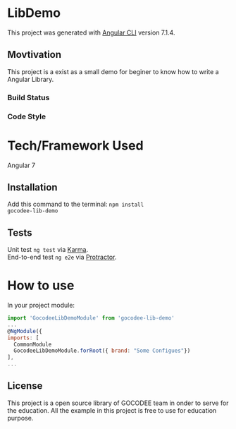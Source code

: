 # LibDemo

This project was generated with [Angular CLI](https://github.com/angular/angular-cli) version 7.1.4.

## Movtivation

This project is a exist as a small demo for beginer to know how to write a Angular Library.

### Build Status

### Code Style

# Tech/Framework Used
Angular 7 

## Installation
Add this command to the terminal:
<code>npm install gocodee-lib-demo</code>

## Tests
Unit test 
<code>ng test</code> via [Karma](https://karma-runner.github.io).<br/>
End-to-end test
<code>ng e2e</code> via [Protractor](http://www.protractortest.org/).
 
# How to use
In your project module:<br/>
  ```javascript
  import 'GocodeeLibDemoModule' from 'gocodee-lib-demo'
  ...
  @NgModule({
  imports: [
    CommonModule
    GocodeeLibDemoModule.forRoot({ brand: "Some Configues"})
  ],
  ...
  ```
## License
This project is a open source library of GOCODEE team in onder to serve for the education. All the example in this project is free to use for education purpose.
